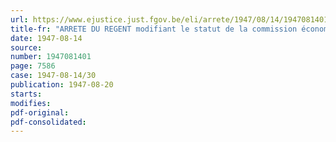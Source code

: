 ```yaml
---
url: https://www.ejustice.just.fgov.be/eli/arrete/1947/08/14/1947081401/justel
title-fr: "ARRETE DU REGENT modifiant le statut de la commission économique interministérielle créée par l'arrêté royal du 26 août 1938"
date: 1947-08-14
source:
number: 1947081401
page: 7586
case: 1947-08-14/30
publication: 1947-08-20
starts:
modifies:
pdf-original:
pdf-consolidated:
---
```



